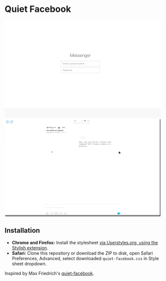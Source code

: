 # Quiet Facebook

![](https://raw.githubusercontent.com/knwr/quiet-messenger/master/screenshot-1.jpg)
![](https://raw.githubusercontent.com/knwr/quiet-messenger/master/screenshot-2.jpg)

## Installation

- **Chrome and Firefox:** Install the stylesheet [via Userstyles.org, using the Stylish extension](http://userstyles.org/styles/101805/quiet-facebook).
- **Safari:** Clone this repository or download the ZIP to disk, open Safari Preferences, Advanced, select downloaded `quiet-facebook.css` in Style sheet dropdown.

Inspired by Max Friedrich's <a href="https://github.com/maxfriedrich/quiet-facebook">quiet-facebook</a>.